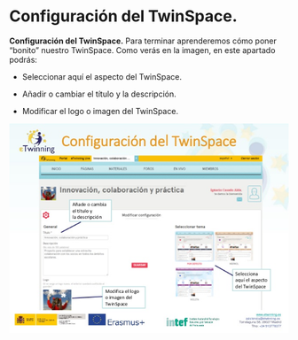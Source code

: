 
# Configuración del TwinSpace.


**Configuración del TwinSpace.** Para terminar aprenderemos cómo poner “bonito” nuestro TwinSpace. Como verás en la imagen, en este apartado podrás:

* Seleccionar aquí el aspecto del TwinSpace.


* Añadir o cambiar el título y la descripción.


* Modificar el logo o imagen del TwinSpace.

![eTwinning.es](img/scale-partido-al-twinspace-19-638.jpg)